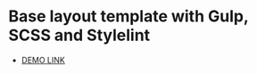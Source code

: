 # Base layout template with Gulp, SCSS and Stylelint
- [DEMO LINK](https://<InnaPogrebna.github.io/product_card_js/)

